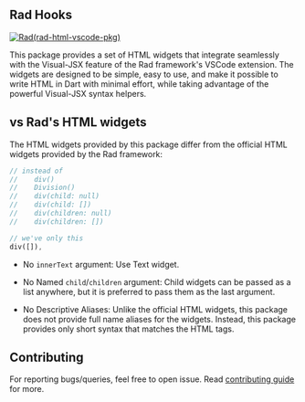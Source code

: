 ## Rad Hooks

[![Rad(rad-html-vscode-pkg)](https://github.com/erlage/rad/actions/workflows/rad_html_vscode_pkg.yml/badge.svg)](https://github.com/erlage/rad/actions/workflows/rad_html_vscode_pkg.yml)

This package provides a set of HTML widgets that integrate seamlessly with the Visual-JSX feature of the Rad framework's VSCode extension. The widgets are designed to be simple, easy to use, and make it possible to write HTML in Dart with minimal effort, while taking advantage of the powerful Visual-JSX syntax helpers.

## vs Rad's HTML widgets

The HTML widgets provided by this package differ from the official HTML widgets provided by the Rad framework:

```dart
// instead of
//    div()
//    Division()
//    div(child: null)
//    div(child: [])
//    div(children: null)
//    div(children: [])

// we've only this
div([]),
```

- No `innerText` argument: Use Text widget.

- No Named `child`/`children` argument: Child widgets can be passed as a list anywhere, but it is preferred to pass them as the last argument.

- No Descriptive Aliases: Unlike the official HTML widgets, this package does not provide full name aliases for the widgets. Instead, this package provides only short syntax that matches the HTML tags.

## Contributing

For reporting bugs/queries, feel free to open issue. Read [contributing guide](https://github.com/erlage/rad/blob/main/CONTRIBUTING.md) for more.
